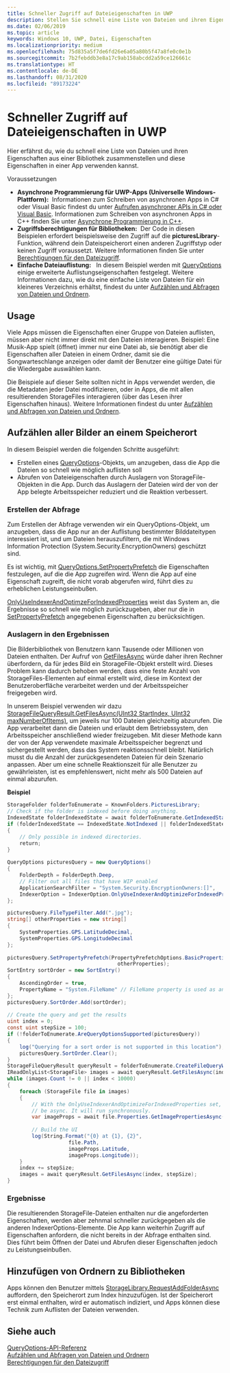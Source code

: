 ```yaml
---
title: Schneller Zugriff auf Dateieigenschaften in UWP
description: Stellen Sie schnell eine Liste von Dateien und ihren Eigenschaften über eine Bibliothek in einer UWP-App zusammen.
ms.date: 02/06/2019
ms.topic: article
keywords: Windows 10, UWP, Datei, Eigenschaften
ms.localizationpriority: medium
ms.openlocfilehash: 75d835a5f7de6fd26e6a05a80b5f47a8fe0c0e1b
ms.sourcegitcommit: 7b2febddb3e8a17c9ab158abcdd2a59ce126661c
ms.translationtype: HT
ms.contentlocale: de-DE
ms.lasthandoff: 08/31/2020
ms.locfileid: "89173224"
---
```

# <a name="fast-access-to-file-properties-in-uwp"></a>Schneller Zugriff auf Dateieigenschaften in UWP 

Hier erfährst du, wie du schnell eine Liste von Dateien und ihren Eigenschaften aus einer Bibliothek zusammenstellen und diese Eigenschaften in einer App verwenden kannst.  

Voraussetzungen 
- **Asynchrone Programmierung für UWP-Apps (Universelle Windows-Plattform):**  Informationen zum Schreiben von asynchronen Apps in C# oder Visual Basic findest du unter [Aufrufen asynchroner APIs in C# oder Visual Basic](../threading-async/call-asynchronous-apis-in-csharp-or-visual-basic.md). Informationen zum Schreiben von asynchronen Apps in C++ finden Sie unter [Asynchrone Programmierung in C++](../threading-async/asynchronous-programming-in-cpp-universal-windows-platform-apps.md). 
- **Zugriffsberechtigungen für Bibliotheken:**  Der Code in diesen Beispielen erfordert beispielsweise den Zugriff auf die **picturesLibrary**-Funktion, während dein Dateispeicherort einen anderen Zugriffstyp oder keinen Zugriff voraussetzt. Weitere Informationen finden Sie unter [Berechtigungen für den Dateizugriff](./file-access-permissions.md). 
- **Einfache Dateiauflistung:**   In diesem Beispiel werden mit [QueryOptions](/uwp/api/Windows.Storage.Search.QueryOptions) einige erweiterte Auflistungseigenschaften festgelegt. Weitere Informationen dazu, wie du eine einfache Liste von Dateien für ein kleineres Verzeichnis erhältst, findest du unter [Aufzählen und Abfragen von Dateien und Ordnern](./quickstart-listing-files-and-folders.md). 

## <a name="usage"></a>Usage  
Viele Apps müssen die Eigenschaften einer Gruppe von Dateien auflisten, müssen aber nicht immer direkt mit den Dateien interagieren. Beispiel: Eine Musik-App spielt (öffnet) immer nur eine Datei ab, sie benötigt aber die Eigenschaften aller Dateien in einem Ordner, damit sie die Songwarteschlange anzeigen oder damit der Benutzer eine gültige Datei für die Wiedergabe auswählen kann. 

Die Beispiele auf dieser Seite sollten nicht in Apps verwendet werden, die die Metadaten jeder Datei modifizieren, oder in Apps, die mit allen resultierenden StorageFiles interagieren (über das Lesen ihrer Eigenschaften hinaus). Weitere Informationen findest du unter [Aufzählen und Abfragen von Dateien und Ordnern](./quickstart-listing-files-and-folders.md). 

## <a name="enumerate-all-the-pictures-in-a-location"></a>Aufzählen aller Bilder an einem Speicherort 
In diesem Beispiel werden die folgenden Schritte ausgeführt:
-  Erstellen eines [QueryOptions](/uwp/api/Windows.Storage.Search.QueryOptions)-Objekts, um anzugeben, dass die App die Dateien so schnell wie möglich auflisten soll
-  Abrufen von Dateieigenschaften durch Auslagern von StorageFile-Objekten in die App. Durch das Auslagern der Dateien wird der von der App belegte Arbeitsspeicher reduziert und die Reaktion verbessert.

### <a name="creating-the-query"></a>Erstellen der Abfrage 
Zum Erstellen der Abfrage verwenden wir ein QueryOptions-Objekt, um anzugeben, dass die App nur an der Auflistung bestimmter Bilddateitypen interessiert ist, und um Dateien herauszufiltern, die mit Windows Information Protection (System.Security.EncryptionOwners) geschützt sind. 

Es ist wichtig, mit [QueryOptions.SetPropertyPrefetch](/uwp/api/windows.storage.search.queryoptions.setpropertyprefetch) die Eigenschaften festzulegen, auf die die App zugreifen wird. Wenn die App auf eine Eigenschaft zugreift, die nicht vorab abgerufen wird, führt dies zu erheblichen Leistungseinbußen.

[OnlyUseIndexerAndOptimzeForIndexedProperties](/uwp/api/Windows.Storage.Search.IndexerOption) weist das System an, die Ergebnisse so schnell wie möglich zurückzugeben, aber nur die in [SetPropertyPrefetch](/uwp/api/windows.storage.search.queryoptions.setpropertyprefetch) angegebenen Eigenschaften zu berücksichtigen. 

### <a name="paging-in-the-results"></a>Auslagern in den Ergebnissen 
Die Bilderbibliothek von Benutzern kann Tausende oder Millionen von Dateien enthalten. Der Aufruf von [GetFilesAsync](/uwp/api/windows.storage.search.storagefilequeryresult.getfilesasync) würde daher ihren Rechner überfordern, da für jedes Bild ein StorageFile-Objekt erstellt wird. Dieses Problem kann dadurch behoben werden, dass eine feste Anzahl von StorageFiles-Elementen auf einmal erstellt wird, diese im Kontext der Benutzeroberfläche verarbeitet werden und der Arbeitsspeicher freigegeben wird. 

In unserem Beispiel verwenden wir dazu [StorageFileQueryResult.GetFilesAsync(UInt32 StartIndex, UInt32 maxNumberOfItems)](/uwp/api/windows.storage.search.storagefilequeryresult.getfilesasync), um jeweils nur 100 Dateien gleichzeitig abzurufen. Die App verarbeitet dann die Dateien und erlaubt dem Betriebssystem, den Arbeitsspeicher anschließend wieder freizugeben. Mit dieser Methode kann der von der App verwendete maximale Arbeitsspeicher begrenzt und sichergestellt werden, dass das System reaktionsschnell bleibt. Natürlich musst du die Anzahl der zurückgesendeten Dateien für dein Szenario anpassen. Aber um eine schnelle Reaktionszeit für alle Benutzer zu gewährleisten, ist es empfehlenswert, nicht mehr als 500 Dateien auf einmal abzurufen.


**Beispiel**  
```csharp
StorageFolder folderToEnumerate = KnownFolders.PicturesLibrary; 
// Check if the folder is indexed before doing anything. 
IndexedState folderIndexedState = await folderToEnumerate.GetIndexedStateAsync(); 
if (folderIndexedState == IndexedState.NotIndexed || folderIndexedState == IndexedState.Unknown) 
{ 
    // Only possible in indexed directories.  
    return; 
} 
 
QueryOptions picturesQuery = new QueryOptions() 
{ 
    FolderDepth = FolderDepth.Deep, 
    // Filter out all files that have WIP enabled
    ApplicationSearchFilter = "System.Security.EncryptionOwners:[]", 
    IndexerOption = IndexerOption.OnlyUseIndexerAndOptimizeForIndexedProperties 
}; 

picturesQuery.FileTypeFilter.Add(".jpg"); 
string[] otherProperties = new string[] 
{ 
    SystemProperties.GPS.LatitudeDecimal, 
    SystemProperties.GPS.LongitudeDecimal 
}; 
 
picturesQuery.SetPropertyPrefetch(PropertyPrefetchOptions.BasicProperties | PropertyPrefetchOptions.ImageProperties, 
                                    otherProperties); 
SortEntry sortOrder = new SortEntry() 
{ 
    AscendingOrder = true, 
    PropertyName = "System.FileName" // FileName property is used as an example. Any property can be used here.  
}; 
picturesQuery.SortOrder.Add(sortOrder); 
 
// Create the query and get the results 
uint index = 0; 
const uint stepSize = 100; 
if (!folderToEnumerate.AreQueryOptionsSupported(picturesQuery)) 
{ 
    log("Querying for a sort order is not supported in this location"); 
    picturesQuery.SortOrder.Clear(); 
} 
StorageFileQueryResult queryResult = folderToEnumerate.CreateFileQueryWithOptions(picturesQuery); 
IReadOnlyList<StorageFile> images = await queryResult.GetFilesAsync(index, stepSize); 
while (images.Count != 0 || index < 10000) 
{ 
    foreach (StorageFile file in images) 
    { 
        // With the OnlyUseIndexerAndOptimizeForIndexedProperties set, this won't  
        // be async. It will run synchronously. 
        var imageProps = await file.Properties.GetImagePropertiesAsync(); 
 
        // Build the UI 
        log(String.Format("{0} at {1}, {2}", 
                    file.Path, 
                    imageProps.Latitude, 
                    imageProps.Longitude)); 
    } 
    index += stepSize; 
    images = await queryResult.GetFilesAsync(index, stepSize); 
} 
```

### <a name="results"></a>Ergebnisse 
Die resultierenden StorageFile-Dateien enthalten nur die angeforderten Eigenschaften, werden aber zehnmal schneller zurückgegeben als die anderen IndexerOptions-Elemente. Die App kann weiterhin Zugriff auf Eigenschaften anfordern, die nicht bereits in der Abfrage enthalten sind. Dies führt beim Öffnen der Datei und Abrufen dieser Eigenschaften jedoch zu Leistungseinbußen.  

## <a name="adding-folders-to-libraries"></a>Hinzufügen von Ordnern zu Bibliotheken 
Apps können den Benutzer mittels [StorageLibrary.RequestAddFolderAsync](/uwp/api/Windows.Storage.StorageLibrary.RequestAddFolderAsync) auffordern, den Speicherort zum Index hinzuzufügen. Ist der Speicherort erst einmal enthalten, wird er automatisch indiziert, und Apps können diese Technik zum Auflisten der Dateien verwenden.
 
## <a name="see-also"></a>Siehe auch
[QueryOptions-API-Referenz](/uwp/api/windows.storage.search.queryoptions)  
[Aufzählen und Abfragen von Dateien und Ordnern](./quickstart-listing-files-and-folders.md)  
[Berechtigungen für den Dateizugriff](./file-access-permissions.md)  
 
 